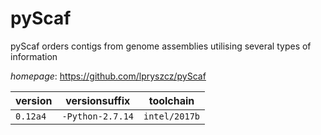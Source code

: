 # pyScaf

pyScaf orders contigs from genome assemblies utilising several types of information

*homepage*: <https://github.com/lpryszcz/pyScaf>

version | versionsuffix | toolchain
--------|---------------|----------
``0.12a4`` | ``-Python-2.7.14`` | ``intel/2017b``
